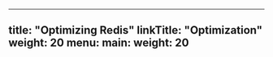 
---
title: "Optimizing Redis"
linkTitle: "Optimization"
weight: 20
menu:
  main:
    weight: 20
---
